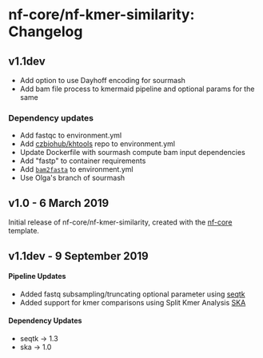 # nf-core/nf-kmer-similarity: Changelog

## v1.1dev

* Add option to use Dayhoff encoding for sourmash
* Add bam file process to kmermaid pipeline and optional params
  for the same

### Dependency updates
* Add fastqc to environment.yml
* Add [czbiohub/khtools](https://github.com/czbiohub/kh-tools/) repo to environment.yml
* Update Dockerfile with sourmash compute bam input dependencies
* Add "fastp" to container requirements
* Add [`bam2fasta`](https://pypi.org/project/bam2fasta/) to environment.yml
* Use Olga's branch of sourmash

## v1.0 - 6 March 2019

Initial release of nf-core/nf-kmer-similarity, created with the [nf-core](http://nf-co.re/) template.

## v1.1dev - 9 September 2019

#### Pipeline Updates
* Added fastq subsampling/truncating optional parameter using [seqtk](https://github.com/lh3/seqtk)
* Added support for kmer comparisons using Split Kmer Analysis [SKA](https://github.com/simonrharris/SKA)

#### Dependency Updates
* seqtk -> 1.3
* ska -> 1.0
